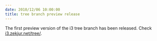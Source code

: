 ```yaml
---
date: 2010/12/06 10:00:00
title: tree branch preview release
---
```


The first preview version of the i3 tree branch has been released. Check <a
href="http://i3.zekjur.net/tree/">i3.zekjur.net/tree/</a>.
